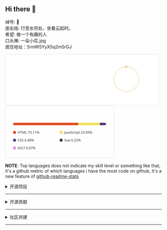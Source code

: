 ## Hi there 👋

绰号: 🍉<br>
座右铭: 行至水穷处，坐看云起时。<br>
希望: 做一个有趣的人<br>
口头禅: 一朵小花.jpg<br>
居住地址：5rmW5YyX5q2m5rGJ<br>

<div width="30%" style="display:inline-block;overflow-x: auto;">
<svg xmlns="http://www.w3.org/2000/svg" width="495" height="165" viewBox="0 0 495 165" fill="none">
        <style>
          .header {
            font: 600 18px 'Segoe UI', Ubuntu, Sans-Serif;
            fill: #e4bf7a;
            animation: fadeInAnimation 0.8s ease-in-out forwards;
          }
    .stat {
      font: 600 14px 'Segoe UI', Ubuntu, "Helvetica Neue", Sans-Serif; fill: #df6d74;
    }
    .stagger {
      opacity: 0;
      animation: fadeInAnimation 0.3s ease-in-out forwards;
    }
    .rank-text {
      font: 800 24px 'Segoe UI', Ubuntu, Sans-Serif; fill: #df6d74; 
      animation: scaleInAnimation 0.3s ease-in-out forwards;
    }
    .bold { font-weight: 700 }
    .icon {
      fill: #8eb573;
      display: block;
    }
    .rank-circle-rim {
      stroke: #e4bf7a;
      fill: none;
      stroke-width: 6;
      opacity: 0.2;
    }
    .rank-circle {
      stroke: #e4bf7a;
      stroke-dasharray: 250;
      fill: none;
      stroke-width: 6;
      stroke-linecap: round;
      opacity: 0.8;
      transform-origin: -10px 8px;
      transform: rotate(-90deg);
      animation: rankAnimation 1s forwards ease-in-out;
    }
    @keyframes rankAnimation {
      from {
        stroke-dashoffset: 251.32741228718345;
      }
      to {
        stroke-dashoffset: 125.16870680789212;
      }
    }   
    /* Animations */
    @keyframes scaleInAnimation {
      from {
        transform: translate(-5px, 5px) scale(0);
      }
      to {
        transform: translate(-5px, 5px) scale(1);
      }
    }
    @keyframes fadeInAnimation {
      from {
        opacity: 0;
      }
      to {
        opacity: 1;
      }
    }
        </style>
        <rect data-testid="card-bg" x="0.5" y="0.5" rx="4.5" height="99%" stroke="#E4E2E2" width="494" fill="#fff" stroke-opacity="1"/>
        <g data-testid="main-card-body" transform="translate(0, 25)">
    <g data-testid="rank-circle" transform="translate(400, 47.5)">
        <circle class="rank-circle-rim" cx="-10" cy="8" r="40"/>
        <circle class="rank-circle" cx="-10" cy="8" r="40"/>
        <g class="rank-text">
          <text x="0" y="0" alignment-baseline="central" dominant-baseline="central" text-anchor="middle">
            A+
          </text>
        </g>
      </g>
    <svg x="0" y="0">
      <g transform="translate(0, 0)">
    <g class="stagger" style="animation-delay: 450ms" transform="translate(25, 0)">
    <svg data-testid="icon" class="icon" viewBox="0 0 16 16" version="1.1" width="16" height="16">
      <path fill-rule="evenodd" d="M8 .25a.75.75 0 01.673.418l1.882 3.815 4.21.612a.75.75 0 01.416 1.279l-3.046 2.97.719 4.192a.75.75 0 01-1.088.791L8 12.347l-3.766 1.98a.75.75 0 01-1.088-.79l.72-4.194L.818 6.374a.75.75 0 01.416-1.28l4.21-.611L7.327.668A.75.75 0 018 .25zm0 2.445L6.615 5.5a.75.75 0 01-.564.41l-3.097.45 2.24 2.184a.75.75 0 01.216.664l-.528 3.084 2.769-1.456a.75.75 0 01.698 0l2.77 1.456-.53-3.084a.75.75 0 01.216-.664l2.24-2.183-3.096-.45a.75.75 0 01-.564-.41L8 2.694v.001z"/>
    </svg>
      <text class="stat bold" x="25" y="12.5">Total Stars:</text>
      <text class="stat" x="200" y="12.5" data-testid="stars">54</text>
    </g>
  </g><g transform="translate(0, 25)">
    <g class="stagger" style="animation-delay: 600ms" transform="translate(25, 0)">
    <svg data-testid="icon" class="icon" viewBox="0 0 16 16" version="1.1" width="16" height="16">
      <path fill-rule="evenodd" d="M1.643 3.143L.427 1.927A.25.25 0 000 2.104V5.75c0 .138.112.25.25.25h3.646a.25.25 0 00.177-.427L2.715 4.215a6.5 6.5 0 11-1.18 4.458.75.75 0 10-1.493.154 8.001 8.001 0 101.6-5.684zM7.75 4a.75.75 0 01.75.75v2.992l2.028.812a.75.75 0 01-.557 1.392l-2.5-1A.75.75 0 017 8.25v-3.5A.75.75 0 017.75 4z"/>
    </svg>
      <text class="stat bold" x="25" y="12.5">Total Commits (2020):</text>
      <text class="stat" x="200" y="12.5" data-testid="commits">17</text>
    </g>
  </g><g transform="translate(0, 50)">
    <g class="stagger" style="animation-delay: 750ms" transform="translate(25, 0)">
    <svg data-testid="icon" class="icon" viewBox="0 0 16 16" version="1.1" width="16" height="16">
      <path fill-rule="evenodd" d="M7.177 3.073L9.573.677A.25.25 0 0110 .854v4.792a.25.25 0 01-.427.177L7.177 3.427a.25.25 0 010-.354zM3.75 2.5a.75.75 0 100 1.5.75.75 0 000-1.5zm-2.25.75a2.25 2.25 0 113 2.122v5.256a2.251 2.251 0 11-1.5 0V5.372A2.25 2.25 0 011.5 3.25zM11 2.5h-1V4h1a1 1 0 011 1v5.628a2.251 2.251 0 101.5 0V5A2.5 2.5 0 0011 2.5zm1 10.25a.75.75 0 111.5 0 .75.75 0 01-1.5 0zM3.75 12a.75.75 0 100 1.5.75.75 0 000-1.5z"/>
    </svg>
      <text class="stat bold" x="25" y="12.5">Total PRs:</text>
      <text class="stat" x="200" y="12.5" data-testid="prs">18</text>
    </g>
  </g><g transform="translate(0, 75)">
    <g class="stagger" style="animation-delay: 900ms" transform="translate(25, 0)">
    <svg data-testid="icon" class="icon" viewBox="0 0 16 16" version="1.1" width="16" height="16">
      <path fill-rule="evenodd" d="M8 1.5a6.5 6.5 0 100 13 6.5 6.5 0 000-13zM0 8a8 8 0 1116 0A8 8 0 010 8zm9 3a1 1 0 11-2 0 1 1 0 012 0zm-.25-6.25a.75.75 0 00-1.5 0v3.5a.75.75 0 001.5 0v-3.5z"/>
    </svg>
      <text class="stat bold" x="25" y="12.5">Total Issues:</text>
      <text class="stat" x="200" y="12.5" data-testid="issues">497</text>
    </g>
  </g><g transform="translate(0, 100)">
    <g class="stagger" style="animation-delay: 1050ms" transform="translate(25, 0)">
    <svg data-testid="icon" class="icon" viewBox="0 0 16 16" version="1.1" width="16" height="16">
      <path fill-rule="evenodd" d="M2 2.5A2.5 2.5 0 014.5 0h8.75a.75.75 0 01.75.75v12.5a.75.75 0 01-.75.75h-2.5a.75.75 0 110-1.5h1.75v-2h-8a1 1 0 00-.714 1.7.75.75 0 01-1.072 1.05A2.495 2.495 0 012 11.5v-9zm10.5-1V9h-8c-.356 0-.694.074-1 .208V2.5a1 1 0 011-1h8zM5 12.25v3.25a.25.25 0 00.4.2l1.45-1.087a.25.25 0 01.3 0L8.6 15.7a.25.25 0 00.4-.2v-3.25a.25.25 0 00-.25-.25h-3.5a.25.25 0 00-.25.25z"/>
    </svg>
      <text class="stat bold" x="25" y="12.5">Contributed to:</text>
      <text class="stat" x="200" y="12.5" data-testid="contribs">2</text>
    </g>
  </g>
    </svg>
        </g>
      </svg>
</div>

<div width="30%" style="display:inline-block;overflow-x: auto;"> 
<svg xmlns="http://www.w3.org/2000/svg" width="350" height="170" viewBox="0 0 350 170" fill="none">
        <style>
          .header {
            font: 600 18px 'Segoe UI', Ubuntu, Sans-Serif;
            fill: #2f80ed;
            animation: fadeInAnimation 0.8s ease-in-out forwards;
          }
    .lang-name { font: 400 11px 'Segoe UI', Ubuntu, Sans-Serif; fill: #333 }
        </style>
        <rect data-testid="card-bg" x="0.5" y="0.5" rx="4.5" height="99%" stroke="#E4E2E2" width="349" fill="#fffefe" stroke-opacity="1"/>
      <g data-testid="card-title" transform="translate(25, 35)">
        <g transform="translate(0, 0)">
      <text x="0" y="0" class="header" data-testid="header">Most Used Languages</text>
    </g>
      </g>
        <g data-testid="main-card-body" transform="translate(0, 55)">
    <svg data-testid="lang-items" x="25">
      <mask id="rect-mask">
        <rect x="0" y="0" width="300" height="8" fill="white" rx="5"/>
      </mask>
          <rect mask="url(#rect-mask)" data-testid="lang-progress" x="0" y="0" width="210.34" height="8" fill="#e34c26"/>
          <rect mask="url(#rect-mask)" data-testid="lang-progress" x="210.34" y="0" width="69.27" height="8" fill="#f1e05a"/>
          <rect mask="url(#rect-mask)" data-testid="lang-progress" x="279.61" y="0" width="19.43" height="8" fill="#563d7c"/>
          <rect mask="url(#rect-mask)" data-testid="lang-progress" x="299.04" y="0" width="10.75" height="8" fill="#2c3e50"/>
          <rect mask="url(#rect-mask)" data-testid="lang-progress" x="299.79" y="0" width="10.21" height="8" fill="#EB8CEB"/>
    <g transform="translate(0, 25)">
      <circle cx="5" cy="6" r="5" fill="#e34c26"/>
      <text data-testid="lang-name" x="15" y="10" class="lang-name">
        HTML 70.11%
      </text>
    </g>
    <g transform="translate(150, 25)">
      <circle cx="5" cy="6" r="5" fill="#f1e05a"/>
      <text data-testid="lang-name" x="15" y="10" class="lang-name">
        JavaScript 23.09%
      </text>
    </g>
    <g transform="translate(0, 50)">
      <circle cx="5" cy="6" r="5" fill="#563d7c"/>
      <text data-testid="lang-name" x="15" y="10" class="lang-name">
        CSS 6.48%
      </text>
    </g>
    <g transform="translate(150, 50)">
      <circle cx="5" cy="6" r="5" fill="#2c3e50"/>
      <text data-testid="lang-name" x="15" y="10" class="lang-name">
        Vue 0.25%
      </text>
    </g>
    <g transform="translate(0, 75)">
      <circle cx="5" cy="6" r="5" fill="#EB8CEB"/>
      <text data-testid="lang-name" x="15" y="10" class="lang-name">
        XSLT 0.07%
      </text>
    </g>
    </svg>
        </g>
      </svg>
</div>

**NOTE**: Top languages does not indicate my skill level or something like that, it's a github metric of which languages i have the most code on github, it's a new feature of [github-readme-stats](https://github.com/anuraghazra/github-readme-stats)

<details>
<summary>开源项目</summary>

|项目|描述|tag|
|:---|:--|:--|
|[watermelon-todolist](https://github.com/mowatermelon/learn-electron.git)|基于electron，localstorage和vue的todolist桌面应用，默认有三个背景色可切换。支持基础任务添加，关闭和删除。|electron、todolist、vue、localstorage|
|[vue-admin](https://github.com/mowatermelon/vue-admin.git)|基于axios，bootstrap，vue-router，webpack和express等等的基础vue后台控制模板，默认有三个颜色主题可切换。|axios、vue、vue-router、webpack、vue-admin、express、mo-theme、vuex、localstorage|
|[vue-ersi](https://github.com/mowatermelon/vue-ersi.git)|基于axios，Element UI，vue-router，esri，webpack和express等等地图后台操作模板。|axios、vue、vue-router、webpack、express、vuex、localstorage、dojo、arcgis-js-api-4、arcgis-js-api-3d|
|[vue-webapp](https://github.com/mowatermelon/vue-webapp.git)|基于vue做的webapp模版，基于mdui的webapp，在mdui分支|axios、vue、vue-router、webpack、express、mdui、vuex、localstorage|
|[visualKeyboard](https://github.com/mowatermelon/visualKeyboard.git)|自己写的支持中文和英文输入的虚拟键盘，主要业务场景是PC查询机，中文输入法有搜狗默认皮肤、西瓜皮肤和三个coding洋葱猴皮肤。|css、jquery、simpleInputMethod|
|[modal.js](https://github.com/mowatermelon/modal.js.git)|这是一个基于bootstrap二次开发的dialog插件，支持多个参数的定制，配有基础使用文档，使用本插件之前需要引用bootstrap的前置环境。|bootstrap、jQuery、modal、gitbook|
|[all-year-calendar](https://github.com/mowatermelon/all-year-calendar.git)|基于jq，amazeui与bootstrap的一个全年考勤日历插件，支持工作日和非工作日状态的修改设置，支持全年日历的切换|amazeui、jquery、calender、all-year|
|[ACE-WEBIDE](https://github.com/mowatermelon/ACE-WEBIDE.git)|An online javascript Editor based on ace Editor and layui|ace、layui、online-editor、webide|
|[wu_nyu_dictionary](https://github.com/mowatermelon/wu_nyu_dictionary.git)|基于apollo，graphQL，mdui，vue全家桶等等的吳語小詞典。|apollo、apollo-client、apollographql、mdui、vue-router3、webpack4、express、wu-nyu、vue-apollo|
|[moTool](https://github.com/mowatermelon/moTool.git)|集合了一些平时写的小工具函数，方便自己做相关api能力测试。|vue、plugins、layui-demo、motool|
|[更多作品](https://github.com/mowatermelon)|更多作品可以去我的github仓库中查看|bootstrap、vue、ionic5、angular7、typescript3、ionic、electron、es6、node、python、luppo、travis-cli、iceworks、html2canvas、echart、json、io、localStorage、session、mvvm、OOCSS、bem、graphql、express、nodejs、apollo-graphql、apollo-server-express、graphql-tools、apollo-server、esri、layui、mui|

</details>

---

<details>
<summary>开源贡献</summary>

|项目|描述|tag|
|:---|:--|:--|
|[qiankun](https://github.com/mowatermelon/test-qiankun-pureHtml)|https://alibaba.github.io/ice/block?type=vue，主要是做vue社区物料贡献，vue社区一共20个物料，我这边贡献了四个异常错误页面，和大部分图表示例代码(大概十个左右)|vue、alibaba、ice、echart、exception|
|[ice 飞冰 - 让前端开发简单而友好](https://github.com/mowatermelon/ice/tree/melon-template/vue-materials/blocks)|https://alibaba.github.io/ice/block?type=vue，主要是做vue社区物料贡献，vue社区一共20个物料，我这边贡献了四个异常错误页面，和大部分图表示例代码(大概十个左右)|vue、alibaba、ice、echart、exception|
|[scaffold-market](https://github.com/ant-design/scaffold-market/pull/171)|scaffold market for single page application，http://scaffold.ant.design/，主要是向社区提供了一个vue-admin模板，当时结合bootstrap和vue写的一个后台模板，主要写了五个通用组件。|vue、ant-design、scaffold-market、bootstrap、vue-router、vuex、localStorage|
|[hexo-theme-melon](https://github.com/mowatermelon/hexo-theme-melon.git)|在hexo-theme-yilia主题基础上，个人定制一定样式，支持gitment的hexo主题，添加文章内容检索功能，修改了左侧目录区和右侧文章区相关宽度占比，修改之后的主题比较适合girl|hexo、sass、gulp、gitment、npm、ejs、git、webpack、yilia、vue|
</details>

---

<details>

<summary>社区共建</summary>

|书名|描述|tag|
|:---|:--|:--|
|[rust-tutorial](https://github.com/mowatermelon/learn-rust/wiki)|学习rust过程中，相关基础文章综合，希望帮助他人更好入门rust|rust、roket、llvm、lldb、rust-book、gfx-rs|
|[learn-es6](https://mowatermelon.github.io/learn-es6/)|学习阮一峰老师的es6tutorial文章输出，之前阅读时由于每个章节内容比较综合，对于学习持续性要求比较高，这边学习过程中按照个人习惯分了十二章，进行辅助分类学习|es6、ruanyf|
|[GraphQL-chatSheet](https://github.com/mowatermelon/learn-GraphQL/wiki)|学习GraphQL过程中相关知识的速查表|graphql、express、nodejs、apollo-graphql、apollo-server-express、graphql-tools、apollo-server、child-process|

</details>

---
